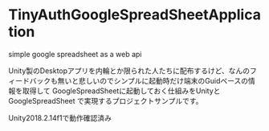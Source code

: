 # TinyAuthGoogleSpreadSheetApplication
simple google spreadsheet as a web api 

Unity製のDesktopアプリを内輪とか限られた人たちに配布するけど、なんのフィードバックも無いと悲しいのでシンプルに起動時だけ端末のGuidベースの情報を取得して
GoogleSpreadSheetに起動しておく仕組みをUnityとGoogleSpreadSheet で実現するプロジェクトサンプルです。

Unity2018.2.14f1で動作確認済み
